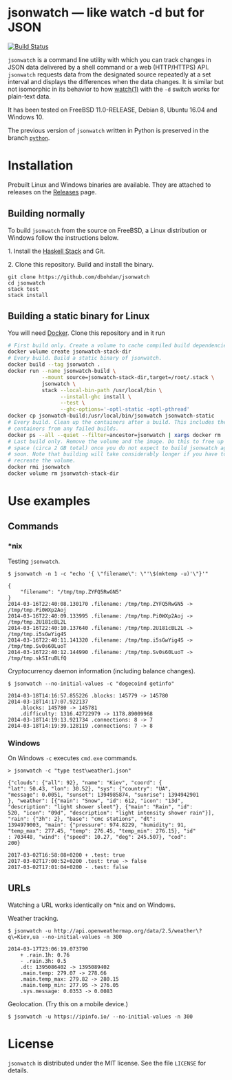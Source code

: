 jsonwatch — like watch -d but for JSON
======================================

[![Build Status](https://travis-ci.org/dbohdan/jsonwatch.svg?branch=master)](https://travis-ci.org/dbohdan/jsonwatch)

`jsonwatch` is a command line utility with which you can track changes in JSON data delivered by a shell command or a web (HTTP/HTTPS) API. `jsonwatch` requests data from the designated source repeatedly at a set interval and displays the differences when the data changes. It is similar but not isomorphic in its behavior to how [watch(1)](https://manpages.debian.org/jessie/procps/watch.1.en.html) with the `-d` switch works for plain-text data.

It has been tested on FreeBSD 11.0-RELEASE, Debian 8, Ubuntu 16.04 and Windows 10.

The previous version of `jsonwatch` written in Python is preserved in the branch [`python`](https://github.com/dbohdan/jsonwatch/tree/python).


Installation
============

Prebuilt Linux and Windows binaries are available. They are attached to releases on the [Releases](https://github.com/dbohdan/jsonwatch/releases) page.

Building normally
-----------------

To build `jsonwatch` from the source on FreeBSD, a Linux distribution or Windows follow the instructions below.

1\. Install the [Haskell Stack](https://haskell-lang.org/get-started) and Git.

2\. Clone this repository. Build and install the binary.

    git clone https://github.com/dbohdan/jsonwatch
    cd jsonwatch
    stack test
    stack install

Building a static binary for Linux
----------------------------------

You will need [Docker](https://www.docker.com/). Clone this repository and in it run

```sh
# First build only. Create a volume to cache compiled build dependencies.
docker volume create jsonwatch-stack-dir
# Every build. Build a static binary of jsonwatch.
docker build --tag jsonwatch .
docker run --name jsonwatch-build \
           --mount source=jsonwatch-stack-dir,target=/root/.stack \
           jsonwatch \
           stack --local-bin-path /usr/local/bin \
                 --install-ghc install \
                 --test \
                 --ghc-options='-optl-static -optl-pthread'
docker cp jsonwatch-build:/usr/local/bin/jsonwatch jsonwatch-static
# Every build. Clean up the containers after a build. This includes the
# containers from any failed builds.
docker ps --all --quiet --filter=ancestor=jsonwatch | xargs docker rm
# Last build only. Remove the volume and the image. Do this to free up disk
# space (circa 2 GB total) once you do not expect to build jsonwatch again
# soon. Note that building will take considerably longer if you have to
# recreate the volume.
docker rmi jsonwatch
docker volume rm jsonwatch-stack-dir
```

Use examples
============

Commands
--------

### *nix

Testing `jsonwatch`.

    $ jsonwatch -n 1 -c "echo '{ \"filename\": \"'\$(mktemp -u)'\"}'"

    {
        "filename": "/tmp/tmp.ZYFQ5RwGN5"
    }
    2014-03-16T22:40:08.130170 .filename: /tmp/tmp.ZYFQ5RwGN5 -> /tmp/tmp.Pi0WXp2Aoj
    2014-03-16T22:40:09.133995 .filename: /tmp/tmp.Pi0WXp2Aoj -> /tmp/tmp.2U181cBL2L
    2014-03-16T22:40:10.137640 .filename: /tmp/tmp.2U181cBL2L -> /tmp/tmp.i5sGwYig4S
    2014-03-16T22:40:11.141320 .filename: /tmp/tmp.i5sGwYig4S -> /tmp/tmp.Sv0s60LuoT
    2014-03-16T22:40:12.144990 .filename: /tmp/tmp.Sv0s60LuoT -> /tmp/tmp.skSIruBLfQ

Cryptocurrency daemon information (including balance changes).

    $ jsonwatch --no-initial-values -c "dogecoind getinfo"

    2014-03-18T14:16:57.855226 .blocks: 145779 -> 145780
    2014-03-18T14:17:07.922137
        .blocks: 145780 -> 145781
        .difficulty: 1316.42722979 -> 1178.89009968
    2014-03-18T14:19:13.921734 .connections: 8 -> 7
    2014-03-18T14:19:39.128119 .connections: 7 -> 8

### Windows

On Windows `-c` executes `cmd.exe` commands.

    > jsonwatch -c "type test\weather1.json"

    {"clouds": {"all": 92}, "name": "Kiev", "coord": {
    "lat": 50.43, "lon": 30.52}, "sys": {"country": "UA",
    "message": 0.0051, "sunset": 1394985874, "sunrise": 1394942901
    }, "weather": [{"main": "Snow", "id": 612, "icon": "13d",
    "description": "light shower sleet"}, {"main": "Rain", "id":
    520, "icon": "09d", "description": "light intensity shower rain"}],
    "rain": {"3h": 2}, "base": "cmc stations", "dt":
    1394979003, "main": {"pressure": 974.8229, "humidity": 91,
    "temp_max": 277.45, "temp": 276.45, "temp_min": 276.15}, "id"
    : 703448, "wind": {"speed": 10.27, "deg": 245.507}, "cod":
    200}

    2017-03-02T16:58:08+0200 + .test: true
    2017-03-02T17:00:52+0200 .test: true -> false
    2017-03-02T17:01:04+0200 - .test: false

URLs
----

Watching a URL works identically on *nix and on Windows.

Weather tracking.

    $ jsonwatch -u http://api.openweathermap.org/data/2.5/weather\?q\=Kiev,ua --no-initial-values -n 300

    2014-03-17T23:06:19.073790
        + .rain.1h: 0.76
        - .rain.3h: 0.5
        .dt: 1395086402 -> 1395089402
        .main.temp: 279.07 -> 278.66
        .main.temp_max: 279.82 -> 280.15
        .main.temp_min: 277.95 -> 276.05
        .sys.message: 0.0353 -> 0.0083

Geolocation. (Try this on a mobile device.)

    $ jsonwatch -u https://ipinfo.io/ --no-initial-values -n 300


License
=======

`jsonwatch` is distributed under the MIT license. See the file `LICENSE` for details.
